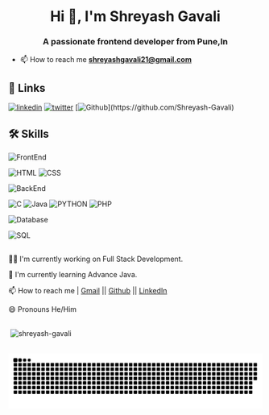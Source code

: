<h1 align="center">Hi 👋, I'm Shreyash Gavali</h1>
<h3 align="center">A passionate frontend developer from Pune,In</h3>

- 📫 How to reach me **shreyashgavali21@gmail.com**


## 🔗 Links

[![linkedin](https://img.shields.io/badge/linkedin-0A66C2?style=for-the-badge&logo=linkedin&logoColor=white)](https://www.linkedin.com/in/shreyash-gavali)
[![twitter](https://img.shields.io/badge/twitter-1DA1F2?style=for-the-badge&logo=twitter&logoColor=white)](https://twitter.com/ShreyashGavali_)
[![Github](https://img.shields.io/badge/github-100000?style=for-the-badge&logo=GitHub&logoColor=white&labelColor=black&color=black')](https://github.com/Shreyash-Gavali)



## 🛠 Skills
![FrontEnd](https://img.shields.io/badge/FrontEnd-0000?style=for-the-badge)

 ![HTML](https://img.shields.io/badge/HTML-rgb(229,77,36)?style=for-the-badge)
   ![CSS](https://img.shields.io/badge/CSS-rgb(55,155,215)?style=for-the-badge)

   

![BackEnd](https://img.shields.io/badge/BackEnd-0000?style=for-the-badge)

   ![C](https://img.shields.io/badge/C-rgb(101,154,210)?style=for-the-badge&logoColor=00000)
   ![Java](https://img.shields.io/badge/Java-rgb(237,32,36)?style=for-the-badge&logoColor=00000)
   ![PYTHON](https://img.shields.io/badge/PYTHON-rgb(255,232,114)?style=for-the-badge)
   ![PHP](https://img.shields.io/badge/PHP-rgb(120,125,181)?style=for-the-badge)


![Database](https://img.shields.io/badge/Database-00000?style=for-the-badge) 
 
   ![SQL](https://img.shields.io/badge/SQL-003B57?style=for-the-badge)
  
##
👩‍💻 I'm currently working on Full Stack Development.

🧠 I'm currently learning Advance Java.

📫 How to reach me | [Gmail](mailto:shreyashgavali21@gmail.com) || [Github](https://github.com/Shreyash-Gavali) || [LinkedIn](https://www.linkedin.com/in/shreyash-gavali)

😄 Pronouns He/Him

##
<p>&nbsp;<img align="center" src="https://github-readme-stats.vercel.app/api?username=shreyash-gavali&show_icons=true&locale=en" alt="shreyash-gavali" /></p>
<br>
<img src="https://raw.githubusercontent.com/Shreyash-Gavali/Shreyash-Gavali/output/snake.svg" alt="Snake animation" />


